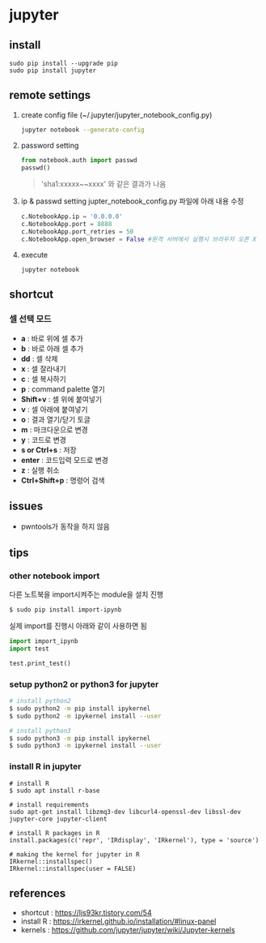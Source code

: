 # jupyter

## install 
~~~
sudo pip install --upgrade pip
sudo pip install jupyter
~~~

## remote settings

1. create config file (~/.jupyter/jupyter_notebook_config.py)
   ~~~sh
   jupyter notebook --generate-config
   ~~~
2. password setting 
   ~~~python
   from notebook.auth import passwd
   passwd()
   ~~~
   > 'sha1:xxxxx~~xxxx' 와 같은 결과가 나옴
3. ip & passwd setting 
   jupter_notebook_config.py 파일에 아래 내용 수정 
   ~~~python
   c.NotebookApp.ip = '0.0.0.0'
   c.NotebookApp.port = 8888
   c.NotebookApp.port_retries = 50
   c.NotebookApp.open_browser = False #원격 서버에서 실행시 브라우저 오픈 X
   ~~~
4. execute  
   ~~~
   jupyter notebook
   ~~~

## shortcut 

### 셀 선택 모드 
- **a** : 바로 위에 셀 추가  
- **b** : 바로 아래 셀 추가
- **dd** : 셀 삭제   
- **x** : 셀 잘라내기  
- **c** : 셀 복사하기  
- **p** : command palette 열기
- **Shift+v** : 셀 위에 붙여넣기 
- **v** : 셀 아래에 붙여넣기  
- **o** : 결과 열기/닫기 토글  
- **m** : 마크다운으로 변경  
- **y** : 코드로 변경
- **s or Ctrl+s** : 저장
- **enter** : 코드입력 모드로 변경
- **z** : 실행 취소
- **Ctrl+Shift+p** : 명령어 검색

## issues
- pwntools가 동작을 하지 않음 

## tips
### other notebook import  
다른 노트북을 import시켜주는 module을 설치 진행 
  ```shell
  $ sudo pip install import-ipynb
  ```
  실제 import를 진행시 아래와 같이 사용하면 됨 
  ```python
  import import_ipynb
  import test

  test.print_test()
  ```
### setup python2 or python3 for jupyter
```bash
# install python2
$ sudo python2 -m pip install ipykernel
$ sudo python2 -m ipykernel install --user

# install python3
$ sudo python3 -m pip install ipykernel
$ sudo python3 -m ipykernel install --user
```

### install R in jupyter
```base
# install R
$ sudo apt install r-base

# install requirements
sudo apt-get install libzmq3-dev libcurl4-openssl-dev libssl-dev jupyter-core jupyter-client

# install R packages in R 
install.packages(c('repr', 'IRdisplay', 'IRkernel'), type = 'source')

# making the kernel for jupyter in R
IRkernel::installspec()
IRkernel::installspec(user = FALSE)
```



## references
- shortcut   : <https://ljs93kr.tistory.com/54>
- install R  : <https://irkernel.github.io/installation/#linux-panel>
- kernels    : <https://github.com/jupyter/jupyter/wiki/Jupyter-kernels>
